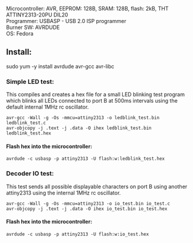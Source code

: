 Microcontroller: AVR, EEPROM: 128B, SRAM: 128B, flash: 2kB, THT ATTINY2313-20PU DIL20  
Programmer: USBASP - USB 2.0 ISP programmer  
Burner SW: AVRDUDE  
OS: Fedora  
    
## Install:
sudo yum -y install avrdude avr-gcc avr-libc

### Simple LED test:
This compiles and creates a hex file for a small LED blinking test program which blinks all LEDs connected to port B at 500ms intervals using the default internal 1MHz rc oscillator.
```
avr-gcc -Wall -g -Os -mmcu=attiny2313 -o ledblink_test.bin ledblink_test.c  
avr-objcopy -j .text -j .data -O ihex ledblink_test.bin ledblink_test.hex  
```
  
#### Flash hex into the microcontroller:
```
avrdude -c usbasp -p attiny2313 -U flash:w:ledblink_test.hex
```

### Decoder IO test:
This test sends all possible displayable characters on port B using another attiny2313 using the internal 1MHz rc oscillator.
```
avr-gcc -Wall -g -Os -mmcu=attiny2313 -o io_test.bin io_test.c  
avr-objcopy -j .text -j .data -O ihex io_test.bin io_test.hex  
```
  
#### Flash hex into the microcontroller:
```
avrdude -c usbasp -p attiny2313 -U flash:w:io_test.hex
```
